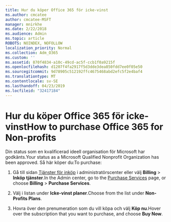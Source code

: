 ```yaml
---
title: Hur du köper Office 365 för icke-vinst
ms.author: cmcatee
author: cmcatee-MSFT
manager: mnirkhe
ms.date: 2/22/2018
ms.audience: Admin
ms.topic: article
ROBOTS: NOINDEX, NOFOLLOW
localization_priority: Normal
ms.collection: Adm_O365
ms.custom: ''
ms.assetid: 870f4834-a10c-49cd-ac5f-ccb1f0a9215f
ms.openlocfilehash: d1207f4fa2917f5d3dde3dea850fdd7ee0f05e50
ms.sourcegitcommit: 9d78905c512192ffc4675468abd2efc5f2e4baf4
ms.translationtype: MT
ms.contentlocale: sv-SE
ms.lasthandoff: 04/23/2019
ms.locfileid: "32417184"
---
```

# <a name="how-to-purchase-office-365-for-non-profits"></a><span data-ttu-id="4c70c-102">Hur du köper Office 365 för icke-vinst</span><span class="sxs-lookup"><span data-stu-id="4c70c-102">How to purchase Office 365 for Non-profits</span></span>

<span data-ttu-id="4c70c-103">Din status som en kvalificerad ideell organisation för Microsoft har godkänts.</span><span class="sxs-lookup"><span data-stu-id="4c70c-103">Your status as a Microsoft Qualified Nonprofit Organization has been approved.</span></span> <span data-ttu-id="4c70c-104">Så här köper du:</span><span class="sxs-lookup"><span data-stu-id="4c70c-104">To purchase:</span></span>
  
1. <span data-ttu-id="4c70c-105">Gå till sidan [Tjänster för inköp](https://go.microsoft.com/fwlink/p/?linkid=868433) i administratörscenter eller välj **Billing** \> **Inköp tjänster**.</span><span class="sxs-lookup"><span data-stu-id="4c70c-105">In the Admin center, go to the [Purchase Services](https://go.microsoft.com/fwlink/p/?linkid=868433) page, or choose **Billing** \> **Purchase Services**.</span></span>
    
2. <span data-ttu-id="4c70c-106">Välj i listan under **Icke-vinst planer**.</span><span class="sxs-lookup"><span data-stu-id="4c70c-106">Choose from the list under **Non-Profits Plans**.</span></span>
    
3. <span data-ttu-id="4c70c-107">Hovra över den prenumeration som du vill köpa och välj **Köp nu**.</span><span class="sxs-lookup"><span data-stu-id="4c70c-107">Hover over the subscription that you want to purchase, and choose **Buy Now**.</span></span>
    

